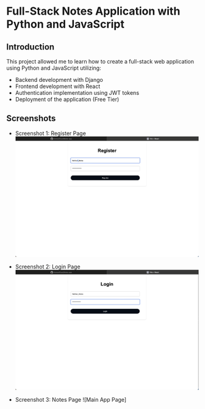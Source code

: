 
# Full-Stack Notes Application with Python and JavaScript

## Introduction

This project allowed me to learn how to create a full-stack web application using Python and JavaScript utilizing:

- Backend development with Django
- Frontend development with React
- Authentication implementation using JWT tokens
- Deployment of the application (Free Tier)

## Screenshots
- Screenshot 1: Register Page
![Register Page](images/Register_Shot.png)

- Screenshot 2: Login Page
![Login Page](images/Login_Shot.png)

- Screenshot 3: Notes Page
![Main App Page]
